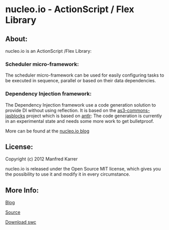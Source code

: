 # nucleo.io - ActionScript / Flex Library


## About:

nucleo.io is an ActionScript /Flex Library:

### Scheduler micro-framework:
The scheduler micro-framework can be used for easily configuring tasks to be
executed in sequence, parallel or based on their data dependencies.

### Dependency Injection framework:
The Dependency Injection framework use a code generation solution to provide DI without using reflection.
It is based on the [as3-commons-jasblocks](https://github.com/teotigraphix/as3-commons-jasblocks) project
which is based on [antlr](http://www.antlr.org/):
The code generation is currently in an experimental state and needs some more work to get bulletproof.

More can be found at the [nucleo.io blog](http://nucleo.io)


## License:

Copyright (c) 2012 Manfred Karrer

nucleo.io is released under the Open Source MIT license, which gives you the possibility to use it and modify it in
every circumstance.


## More Info:

[Blog](http://nucleo.io)

[Source](https://github.com/ManfredKarrer/nucleo.io)

[Download swc](https://github.com/ManfredKarrer/nucleo.io/tree/master/distribution/nucleo-1.0.0.swc)
